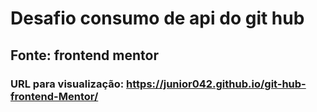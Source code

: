 # Desafio consumo de api do git hub 
## Fonte: frontend mentor
### URL para visualização: https://junior042.github.io/git-hub-frontend-Mentor/